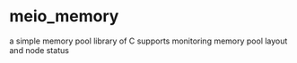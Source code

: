 meio_memory
===========

a simple memory pool library of C supports monitoring memory pool layout and node status